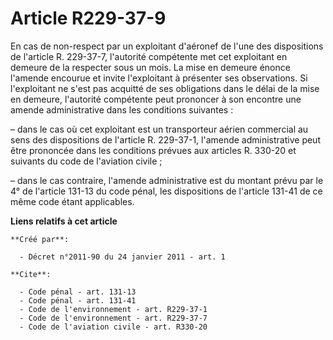 # Article R229-37-9

En cas de non-respect par un exploitant d'aéronef de l'une des dispositions de l'article R. 229-37-7, l'autorité compétente
met cet exploitant en demeure de la respecter sous un mois. La mise en demeure énonce l'amende encourue et invite
l'exploitant à présenter ses observations. Si l'exploitant ne s'est pas acquitté de ses obligations dans le délai de la mise
en demeure, l'autorité compétente peut prononcer à son encontre une amende administrative dans les conditions suivantes :

– dans le cas où cet exploitant est un transporteur aérien commercial au sens des dispositions de l'article R. 229-37-1,
l'amende administrative peut être prononcée dans les conditions prévues aux articles R. 330-20 et suivants du code de
l'aviation civile ;

– dans le cas contraire, l'amende administrative est du montant prévu par le 4° de l'article 131-13 du code pénal, les
dispositions de l'article 131-41 de ce même code étant applicables.

**Liens relatifs à cet article**

	**Créé par**:

	  - Décret n°2011-90 du 24 janvier 2011 - art. 1

	**Cite**:

	  - Code pénal - art. 131-13
	  - Code pénal - art. 131-41
	  - Code de l'environnement - art. R229-37-1
	  - Code de l'environnement - art. R229-37-7
	  - Code de l'aviation civile - art. R330-20
